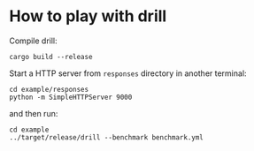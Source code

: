 # How to play with drill

Compile drill:

```
cargo build --release
```

Start a HTTP server from `responses` directory in another terminal:

```
cd example/responses
python -m SimpleHTTPServer 9000
```

and then run:

```
cd example
../target/release/drill --benchmark benchmark.yml
```
